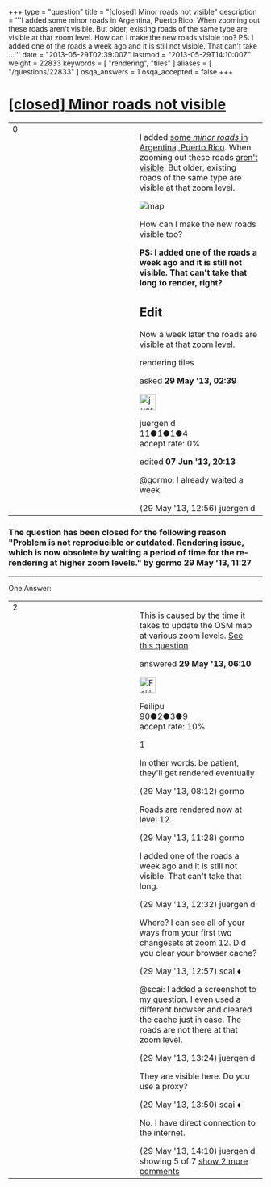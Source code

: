 +++
type = "question"
title = "[closed] Minor roads not visible"
description = '''I added some minor roads in Argentina, Puerto Rico. When zooming out these roads aren&#x27;t visible. But older, existing roads of the same type are visible at that zoom level.  How can I make the new roads visible too? PS: I added one of the roads a week ago and it is still not visible. That can&#x27;t take ...'''
date = "2013-05-29T02:39:00Z"
lastmod = "2013-05-29T14:10:00Z"
weight = 22833
keywords = [ "rendering", "tiles" ]
aliases = [ "/questions/22833" ]
osqa_answers = 1
osqa_accepted = false
+++

<div class="headNormal">

# [\[closed\] Minor roads not visible](/questions/22833/minor-roads-not-visible)

</div>

<div id="main-body">

<div id="askform">

<table id="question-table" style="width:100%;">
<colgroup>
<col style="width: 50%" />
<col style="width: 50%" />
</colgroup>
<tbody>
<tr>
<td style="width: 30px; vertical-align: top"><div class="vote-buttons">
<span id="post-22833-upvote" class="ajax-command post-vote up" rel="nofollow" title="I like this post (click again to cancel)"> </span>
<div id="post-22833-score" class="post-score" title="current number of votes">
0
</div>
<span id="post-22833-downvote" class="ajax-command post-vote down" rel="nofollow" title="I dont like this post (click again to cancel)"> </span> <span id="favorite-mark" class="ajax-command favorite-mark" rel="nofollow" title="mark/unmark this question as favorite (click again to cancel)"> </span>
<div id="favorite-count" class="favorite-count">
&#10;</div>
</div></td>
<td><div id="item-right">
<div class="question-body">
<p>I added <a href="http://www.openstreetmap.org/?lat=-26.8869&amp;lon=-55.0102&amp;zoom=14&amp;layers=M">some <em>minor roads</em> in Argentina, Puerto Rico</a>. When zooming out these roads <a href="http://www.openstreetmap.org/?lat=-26.8861&amp;lon=-54.9924&amp;zoom=12&amp;layers=M">aren't visible</a>. But older, existing roads of the same type are visible at that zoom level.</p>
<p><img src="http://help.openstreetmap.org/upfiles/m.gif" alt="map" /></p>
<p>How can I make the new roads visible too?</p>
<p><strong>PS: I added one of the roads a week ago and it is still not visible. That can't take that long to render, right?</strong></p>
<h2 id="edit">Edit</h2>
<p>Now a week later the roads are visible at that zoom level.</p>
</div>
<div id="question-tags" class="tags-container tags">
<span class="post-tag tag-link-rendering" rel="tag" title="see questions tagged &#39;rendering&#39;">rendering</span> <span class="post-tag tag-link-tiles" rel="tag" title="see questions tagged &#39;tiles&#39;">tiles</span>
</div>
<div id="question-controls" class="post-controls">
&#10;</div>
<div class="post-update-info-container">
<div class="post-update-info post-update-info-user">
<p>asked <strong>29 May '13, 02:39</strong></p>
<img src="https://secure.gravatar.com/avatar/cc91c847294bef5149cf63f4820b2f8e?s=32&amp;d=identicon&amp;r=g" class="gravatar" width="32" height="32" alt="juergen%20d&#39;s gravatar image" />
<p><span>juergen d</span><br />
<span class="score" title="11 reputation points">11</span><span title="1 badges"><span class="badge1">●</span><span class="badgecount">1</span></span><span title="1 badges"><span class="silver">●</span><span class="badgecount">1</span></span><span title="4 badges"><span class="bronze">●</span><span class="badgecount">4</span></span><br />
<span class="accept_rate" title="Rate of the user&#39;s accepted answers">accept rate:</span> <span title="juergen d has no accepted answers">0%</span></p>
</img>
</div>
<div class="post-update-info post-update-info-edited">
<p><span> edited <strong>07 Jun '13, 20:13</strong> </span></p>
</div>
</div>
<div id="comments-container-22833" class="comments-container">
<span id="22843"></span>
<div id="comment-22843" class="comment">
<div id="post-22843-score" class="comment-score">
&#10;</div>
<div class="comment-text">
<p><span>@gormo</span>: I already waited a week.</p>
</div>
<div id="comment-22843-info" class="comment-info">
<span class="comment-age">(29 May '13, 12:56)</span> <span class="comment-user userinfo">juergen d</span>
</div>
</div>
</div>
<div id="comment-tools-22833" class="comment-tools">
&#10;</div>
<div class="clear">
&#10;</div>
<div id="comment-22833-form-container" class="comment-form-container">
&#10;</div>
<div class="clear">
&#10;</div>
</div></td>
</tr>
</tbody>
</table>

<div class="question-status" style="margin-bottom:15px">

### The question has been closed for the following reason "Problem is not reproducible or outdated. Rendering issue, which is now obsolete by waiting a period of time for the re-rendering at higher zoom levels." by gormo 29 May '13, 11:27

</div>

------------------------------------------------------------------------

<div class="tabBar">

<span id="sort-top"></span>

<div class="headQuestions">

One Answer:

</div>

</div>

<span id="22834"></span>

<div id="answer-container-22834" class="answer">

<table style="width:100%;">
<colgroup>
<col style="width: 50%" />
<col style="width: 50%" />
</colgroup>
<tbody>
<tr>
<td style="width: 30px; vertical-align: top"><div class="vote-buttons">
<span id="post-22834-upvote" class="ajax-command post-vote up" rel="nofollow" title="I like this post (click again to cancel)"> </span>
<div id="post-22834-score" class="post-score" title="current number of votes">
2
</div>
<span id="post-22834-downvote" class="ajax-command post-vote down" rel="nofollow" title="I dont like this post (click again to cancel)"> </span>
</div></td>
<td><div class="item-right">
<div class="answer-body">
<p>This is caused by the time it takes to update the OSM map at various zoom levels. <a href="https://help.openstreetmap.org/questions/178/how-often-does-the-main-mapnik-map-get-updated">See this question</a></p>
</div>
<div class="answer-controls post-controls">
&#10;</div>
<div class="post-update-info-container">
<div class="post-update-info post-update-info-user">
<p>answered <strong>29 May '13, 06:10</strong></p>
<img src="https://secure.gravatar.com/avatar/4afbcc50f5d94cce5f85c1da49f3de6a?s=32&amp;d=identicon&amp;r=g" class="gravatar" width="32" height="32" alt="Feilipu&#39;s gravatar image" />
<p><span>Feilipu</span><br />
<span class="score" title="90 reputation points">90</span><span title="2 badges"><span class="badge1">●</span><span class="badgecount">2</span></span><span title="3 badges"><span class="silver">●</span><span class="badgecount">3</span></span><span title="9 badges"><span class="bronze">●</span><span class="badgecount">9</span></span><br />
<span class="accept_rate" title="Rate of the user&#39;s accepted answers">accept rate:</span> <span title="Feilipu has one accepted answer">10%</span></p>
</div>
</div>
<div id="comments-container-22834" class="comments-container">
<span id="22835"></span>
<div id="comment-22835" class="comment">
<div id="post-22835-score" class="comment-score">
1
</div>
<div class="comment-text">
<p>In other words: be patient, they'll get rendered eventually</p>
</div>
<div id="comment-22835-info" class="comment-info">
<span class="comment-age">(29 May '13, 08:12)</span> <span class="comment-user userinfo">gormo</span>
</div>
</div>
<span id="22839"></span>
<div id="comment-22839" class="comment">
<div id="post-22839-score" class="comment-score">
&#10;</div>
<div class="comment-text">
<p>Roads are rendered now at level 12.</p>
</div>
<div id="comment-22839-info" class="comment-info">
<span class="comment-age">(29 May '13, 11:28)</span> <span class="comment-user userinfo">gormo</span>
</div>
</div>
<span id="22842"></span>
<div id="comment-22842" class="comment">
<div id="post-22842-score" class="comment-score">
&#10;</div>
<div class="comment-text">
<p>I added one of the roads a week ago and it is still not visible. That can't take that long.</p>
</div>
<div id="comment-22842-info" class="comment-info">
<span class="comment-age">(29 May '13, 12:32)</span> <span class="comment-user userinfo">juergen d</span>
</div>
</div>
<span id="22844"></span>
<div id="comment-22844" class="comment">
<div id="post-22844-score" class="comment-score">
&#10;</div>
<div class="comment-text">
<p>Where? I can see all of your ways from your first two changesets at zoom 12. Did you clear your browser cache?</p>
</div>
<div id="comment-22844-info" class="comment-info">
<span class="comment-age">(29 May '13, 12:57)</span> <span class="comment-user userinfo">scai ♦</span>
</div>
</div>
<span id="22845"></span>
<div id="comment-22845" class="comment">
<div id="post-22845-score" class="comment-score">
&#10;</div>
<div class="comment-text">
<p><span>@scai</span>: I added a screenshot to my question. I even used a different browser and cleared the cache just in case. The roads are not there at that zoom level.</p>
</div>
<div id="comment-22845-info" class="comment-info">
<span class="comment-age">(29 May '13, 13:24)</span> <span class="comment-user userinfo">juergen d</span>
</div>
</div>
<span id="22848"></span>
<div id="comment-22848" class="comment not_top_scorer">
<div id="post-22848-score" class="comment-score">
&#10;</div>
<div class="comment-text">
<p>They are visible here. Do you use a proxy?</p>
</div>
<div id="comment-22848-info" class="comment-info">
<span class="comment-age">(29 May '13, 13:50)</span> <span class="comment-user userinfo">scai ♦</span>
</div>
</div>
<span id="22849"></span>
<div id="comment-22849" class="comment not_top_scorer">
<div id="post-22849-score" class="comment-score">
&#10;</div>
<div class="comment-text">
<p>No. I have direct connection to the internet.</p>
</div>
<div id="comment-22849-info" class="comment-info">
<span class="comment-age">(29 May '13, 14:10)</span> <span class="comment-user userinfo">juergen d</span>
</div>
</div>
</div>
<div id="comment-tools-22834" class="comment-tools">
<span class="comments-showing"> showing 5 of 7 </span> <a href="#" class="show-all-comments-link">show 2 more comments</a>
</div>
<div class="clear">
&#10;</div>
<div id="comment-22834-form-container" class="comment-form-container">
&#10;</div>
<div class="clear">
&#10;</div>
</div></td>
</tr>
</tbody>
</table>

</div>

<div class="paginator-container-left">

</div>

</div>

</div>

